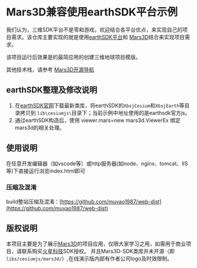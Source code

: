 # Mars3D兼容使用earthSDK平台示例

 我们认为，三维SDK平台不是零和游戏，欢迎结合各平台优点，来实现自己的项目需求。该仓库主要实现的就是使用[earthSDK平台](https://www.earthsdk.com)和 [Mars3D](http://cesium.marsgis.cn)结合来实现项目需求。

  该项目运行后效果是的最简应用的创建三维地球项目模版。
   

  其他技术栈，请参考 [Mars3D开源导航](https://github.com/marsgis/MarsGIS-for-Cesium)


## earthSDK整理及修改说明
1. 在[earthSDK官网](https://www.earthsdk.com)下载最新类库，将earthSDK的`XbsjCesium`和`XbsjEarth`等目录拷贝到 `lib\cesiumjs\`目录下；当前示例中地址使用的是earthsdk官方js。
2. 通过earthSDK构造后，使用 viewer.mars=new mars3d.ViewerEx 绑定mars3d的相关处理。




## 使用说明
 在任意开发编辑器（如vscode等）或http服务器(如node、nginx、tomcat、IIS等)下直接运行浏览index.html即可



### 压缩及混淆
 build整站压缩及混淆：[https://github.com/muyao1987/web-dist](https://github.com/muyao1987/web-dist)

 

  
 
## 版权说明
  本项目主要是为了展示[Mars3D](http://cesium.marsgis.cn)的项目应用，仅限大家学习之用，如需用于商业项目，请联系购买[火星科技](http://cesium.marsgis.cn)SDK授权。
 并且Mars3D-SDK类库并未开源（即`libs/cesiumjs/mars3d/`）,在线演示版内部有作者公司logo及时效限制。
